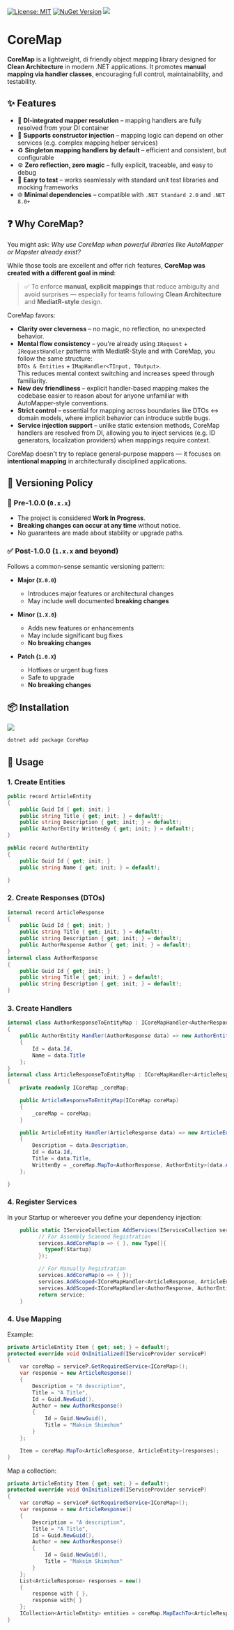 ﻿[![License: MIT](https://img.shields.io/badge/License-MIT-brightgreen.svg)](https://opensource.org/licenses/MIT)
[![NuGet Version](https://img.shields.io/nuget/v/CoreMap)](https://www.nuget.org/packages/CoreMap)
[![](https://img.shields.io/nuget/dt/CoreMap?label=Downloads)](https://www.nuget.org/packages/CoreMap)

# CoreMap

**CoreMap** is a lightweight, di friendly object mapping library designed for **Clean Architecture** in modern .NET applications. 
It promotes **manual mapping via handler classes**, encouraging full control, maintainability, and testability.

## ✨ Features

- 🔌 **DI-integrated mapper resolution** – mapping handlers are fully resolved from your DI container
- 🧩 **Supports constructor injection** – mapping logic can depend on other services (e.g. complex mapping helper services)
- ♻️ **Singleton mapping handlers by default** – efficient and consistent, but configurable
- ⚙️ **Zero reflection, zero magic** – fully explicit, traceable, and easy to debug
- 🧪 **Easy to test** – works seamlessly with standard unit test libraries and mocking frameworks
- 🌐 **Minimal dependencies** – compatible with `.NET Standard 2.0` and `.NET 8.0+`

## ❓ Why CoreMap?

You might ask: _Why use CoreMap when powerful libraries like AutoMapper or Mapster already exist?_

While those tools are excellent and offer rich features, **CoreMap was created with a different goal in mind**:

> ✅ To enforce **manual, explicit mappings** that reduce ambiguity and avoid surprises — especially for teams following **Clean Architecture** and **MediatR-style** design.

CoreMap favors:

- **Clarity over cleverness** – no magic, no reflection, no unexpected behavior.
- **Mental flow consistency** – you're already using `IRequest` + `IRequestHandler` patterns with MediatR-Style and with CoreMap, you follow the same structure:  
  `DTOs & Entities` + `IMapHandler<TInput, TOutput>`.  
  This reduces mental context switching and increases speed through familiarity.
- **New dev friendliness** – explicit handler-based mapping makes the codebase easier to reason about for anyone unfamiliar with AutoMapper-style conventions.
- **Strict control** – essential for mapping across boundaries like DTOs ↔ domain models, where implicit behavior can introduce subtle bugs.
- **Service injection support** – unlike static extension methods, CoreMap handlers are resolved from DI, allowing you to inject services (e.g. ID generators, localization providers) when mappings require context.

CoreMap doesn't try to replace general-purpose mappers — it focuses on **intentional mapping** in architecturally disciplined applications.

## 🔖 Versioning Policy

### 🚧 Pre-1.0.0 (`0.x.x`)

- The project is considered **Work In Progress**.
- **Breaking changes can occur at any time** without notice.
- No guarantees are made about stability or upgrade paths.

### ✅ Post-1.0.0 (`1.x.x` and beyond)

Follows a common-sense semantic versioning pattern:

- **Major (`X.0.0`)**  
  
  - Introduces major features or architectural changes  
  - May include well documented **breaking changes**

- **Minor (`1.X.0`)**  
  
  - Adds new features or enhancements  
  - May include significant bug fixes  
  - **No breaking changes**

- **Patch (`1.0.X`)**  
  
  - Hotfixes or urgent bug fixes  
  - Safe to upgrade  
  - **No breaking changes**

## 📦 Installation

[![](https://img.shields.io/nuget/dt/CoreMap?label=Downloads)](https://www.nuget.org/packages/CoreMap)

```bash
dotnet add package CoreMap
```

## 🚀 Usage

### 1. Create Entities

```csharp
public record ArticleEntity
{
    public Guid Id { get; init; }
    public string Title { get; init; } = default!;
    public string Description { get; init; } = default!;
    public AuthorEntity WrittenBy { get; init; } = default!;
}

public record AuthorEntity
{
    public Guid Id { get; init; }
    public string Name { get; init; } = default!;

}
```
### 2. Create Responses (DTOs)
```csharp
internal record ArticleResponse
{
    public Guid Id { get; init; }
    public string Title { get; init; } = default!;
    public string Description { get; init; } = default!;
    public AuthorResponse Author { get; init; } = default!;
}
internal class AuthorResponse
{
    public Guid Id { get; init; }
    public string Title { get; init; } = default!;
    public string Description { get; init; } = default!;
}
```
### 3. Create Handlers

```csharp
internal class AuthorResponseToEntityMap : ICoreMapHandler<AuthorResponse, AuthorEntity>
{
    public AuthorEntity Handler(AuthorResponse data) => new AuthorEntity()
    {
        Id = data.Id,
        Name = data.Title
    };
}
internal class ArticleResponseToEntityMap : ICoreMapHandler<ArticleResponse, ArticleEntity>
{
    private readonly ICoreMap _coreMap;

    public ArticleResponseToEntityMap(ICoreMap coreMap)
    {
        _coreMap = coreMap;
    }

    public ArticleEntity Handler(ArticleResponse data) => new ArticleEntity()
    {
        Description = data.Description,
        Id = data.Id,
        Title = data.Title,
        WrittenBy = _coreMap.MapTo<AuthorResponse, AuthorEntity>(data.Author)
    };

}
```

### 4. Register Services
In your Startup or whereever you define your dependency injection:
```csharp
    public static IServiceCollection AddServices(IServiceCollection services){
          // For Assembly Scanned Registration
          services.AddCoreMap(o => { }, new Type[]{
            typeof(Startup)
          });

          // For Manually Registration
          services.AddCoreMap(o => { });
          services.AddScoped<ICoreMapHandler<ArticleResponse, ArticleEntity>, ArticleResponseToEntityMap>();
          services.AddScoped<ICoreMapHandler<AuthorResponse, AuthorEntity>, AuthorResponseToEntityMap>();
          return service;
    }


```

### 4. Use Mapping
Example: 
```csharp
private ArticleEntity Item { get; set; } = default!;
protected override void OnInitialized(IServiceProvider serviceP)
{
    var coreMap = serviceP.GetRequiredService<ICoreMap>();
    var response = new ArticleResponse()
    {
        Description = "A description",
        Title = "A Title",
        Id = Guid.NewGuid(),
        Author = new AuthorResponse()
        {
            Id = Guid.NewGuid(),
            Title = "Maksim Shimshon"
        }
    };

    Item = coreMap.MapTo<ArticleResponse, ArticleEntity>(responses);
}
```

Map a collection:
```csharp
private ArticleEntity Item { get; set; } = default!;
protected override void OnInitialized(IServiceProvider serviceP)
{
    var coreMap = serviceP.GetRequiredService<ICoreMap>();
    var response = new ArticleResponse()
    {
        Description = "A description",
        Title = "A Title",
        Id = Guid.NewGuid(),
        Author = new AuthorResponse()
        {
            Id = Guid.NewGuid(),
            Title = "Maksim Shimshon"
        }
    };
    List<ArticleResponse> responses = new()
    {
        response with { },
        response with{ }
    };
    ICollection<ArticleEntity> entities = coreMap.MapEachTo<ArticleResponse, ArticleEntity>(responses);
}
```
